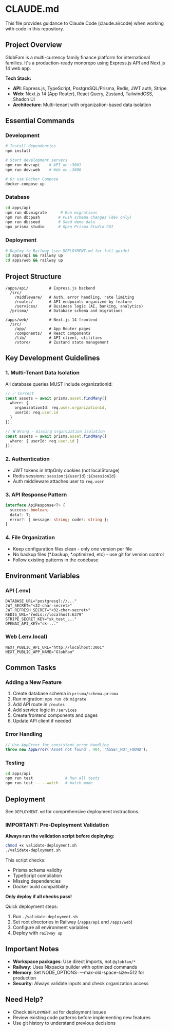 # CLAUDE.md

This file provides guidance to Claude Code (claude.ai/code) when working with code in this repository.

## Project Overview

GlobFam is a multi-currency family finance platform for international families. It's a production-ready monorepo using Express.js API and Next.js 14 web app.

**Tech Stack:**
- **API**: Express.js, TypeScript, PostgreSQL/Prisma, Redis, JWT auth, Stripe
- **Web**: Next.js 14 (App Router), React Query, Zustand, TailwindCSS, Shadcn UI
- **Architecture**: Multi-tenant with organization-based data isolation

## Essential Commands

### Development
```bash
# Install dependencies
npm install

# Start development servers
npm run dev:api    # API on :3001
npm run dev:web    # Web on :3000

# Or use Docker Compose
docker-compose up
```

### Database
```bash
cd apps/api
npm run db:migrate      # Run migrations
npm run db:push        # Push schema changes (dev only)
npm run db:seed        # Seed demo data
npx prisma studio      # Open Prisma Studio GUI
```

### Deployment
```bash
# Deploy to Railway (see DEPLOYMENT.md for full guide)
cd apps/api && railway up
cd apps/web && railway up
```

## Project Structure

```
/apps/api/         # Express.js backend
  /src/
    /middleware/   # Auth, error handling, rate limiting
    /routes/       # API endpoints organized by feature
    /services/     # Business logic (AI, banking, analytics)
  /prisma/         # Database schema and migrations

/apps/web/         # Next.js 14 frontend
  /src/
    /app/          # App Router pages
    /components/   # React components
    /lib/          # API client, utilities
    /store/        # Zustand state management
```

## Key Development Guidelines

### 1. Multi-Tenant Data Isolation
All database queries MUST include organizationId:
```typescript
// ✅ Correct
const assets = await prisma.asset.findMany({
  where: { 
    organizationId: req.user.organizationId,
    userId: req.user.id 
  }
});

// ❌ Wrong - missing organization isolation
const assets = await prisma.asset.findMany({
  where: { userId: req.user.id }
});
```

### 2. Authentication
- JWT tokens in httpOnly cookies (not localStorage)
- Redis sessions: `session:${userId}:${sessionId}`
- Auth middleware attaches user to `req.user`

### 3. API Response Pattern
```typescript
interface ApiResponse<T> {
  success: boolean;
  data?: T;
  error?: { message: string; code?: string };
}
```

### 4. File Organization
- Keep configuration files clean - only one version per file
- No backup files (*.backup, *.optimized, etc) - use git for version control
- Follow existing patterns in the codebase

## Environment Variables

### API (.env)
```
DATABASE_URL="postgresql://..."
JWT_SECRET="<32-char-secret>"
JWT_REFRESH_SECRET="<32-char-secret>"
REDIS_URL="redis://localhost:6379"
STRIPE_SECRET_KEY="sk_test_..."
OPENAI_API_KEY="sk-..."
```

### Web (.env.local)
```
NEXT_PUBLIC_API_URL="http://localhost:3001"
NEXT_PUBLIC_APP_NAME="GlobFam"
```

## Common Tasks

### Adding a New Feature
1. Create database schema in `prisma/schema.prisma`
2. Run migration: `npm run db:migrate`
3. Add API route in `/routes`
4. Add service logic in `/services`
5. Create frontend components and pages
6. Update API client if needed

### Error Handling
```typescript
// Use AppError for consistent error handling
throw new AppError('Asset not found', 404, 'ASSET_NOT_FOUND');
```

### Testing
```bash
cd apps/api
npm run test              # Run all tests
npm run test -- --watch   # Watch mode
```

## Deployment

See `DEPLOYMENT.md` for comprehensive deployment instructions.

### IMPORTANT: Pre-Deployment Validation

**Always run the validation script before deploying:**
```bash
chmod +x validate-deployment.sh
./validate-deployment.sh
```

This script checks:
- Prisma schema validity
- TypeScript compilation
- Missing dependencies
- Docker build compatibility

**Only deploy if all checks pass!**

Quick deployment steps:
1. Run `./validate-deployment.sh`
2. Set root directories in Railway (`/apps/api` and `/apps/web`)
3. Configure all environment variables
4. Deploy with `railway up`

## Important Notes

- **Workspace packages**: Use direct imports, not `@globfam/*`
- **Railway**: Uses Nixpacks builder with optimized commands
- **Memory**: Set NODE_OPTIONS=--max-old-space-size=512 for production
- **Security**: Always validate inputs and check organization access

## Need Help?

- Check `DEPLOYMENT.md` for deployment issues
- Review existing code patterns before implementing new features
- Use git history to understand previous decisions